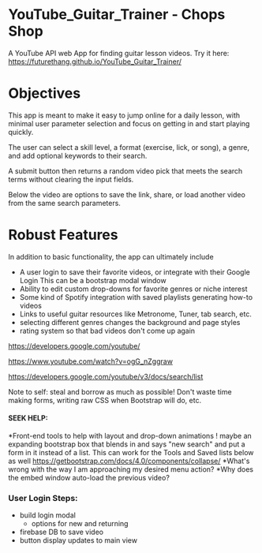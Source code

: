 # YouTube_Guitar_Trainer - Chops Shop
A YouTube API web App for finding guitar lesson videos. Try it here: https://futurethang.github.io/YouTube_Guitar_Trainer/

# Objectives
This app is meant to make it easy to jump online for a daily lesson, with minimal user parameter selection and focus on getting in and start playing quickly. 

The user can select a skill level, a format (exercise, lick, or song), a genre, and add optional keywords to their search.

A submit button then returns a random video pick that meets the search terms without clearing the input fields.

Below the video are options to save the link, share, or load another video from the same search parameters.

# Robust Features
In addition to basic functionality, the app can ultimately include
* A user login to save their favorite videos, or integrate with their Google Login
This can be a bootstrap modal window
* Ability to edit custom drop-downs for favorite genres or niche interest
* Some kind of Spotify integration with saved playlists generating how-to videos
* Links to useful guitar resources like Metronome, Tuner, tab search, etc.
* selecting different genres changes the background and page styles
* rating system so that bad videos don't come up again

https://developers.google.com/youtube/

https://www.youtube.com/watch?v=ogG_nZggraw

https://developers.google.com/youtube/v3/docs/search/list


Note to self: steal and borrow as much as possible!
Don't waste time making forms, writing raw CSS when Bootstrap will do, etc.


#### SEEK HELP:
*Front-end tools to help with layout and drop-down animations
! maybe an expanding bootstrap box that blends in and says "new search" and put a form in it instead of a list. This can work for the Tools and Saved lists below as well
https://getbootstrap.com/docs/4.0/components/collapse/
*What's wrong with the way I am approaching my desired menu action?
*Why does the embed window auto-load the previous video?


### User Login Steps:
* build login modal
  - options for new and returning
* firebase DB to save video
* button display updates to main view